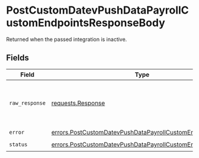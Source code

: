 # PostCustomDatevPushDataPayrollCustomEndpointsResponseBody

Returned when the passed integration is inactive.


## Fields

| Field                                                                                                                                    | Type                                                                                                                                     | Required                                                                                                                                 | Description                                                                                                                              |
| ---------------------------------------------------------------------------------------------------------------------------------------- | ---------------------------------------------------------------------------------------------------------------------------------------- | ---------------------------------------------------------------------------------------------------------------------------------------- | ---------------------------------------------------------------------------------------------------------------------------------------- |
| `raw_response`                                                                                                                           | [requests.Response](https://requests.readthedocs.io/en/latest/api/#requests.Response)                                                    | :heavy_minus_sign:                                                                                                                       | Raw HTTP response; suitable for custom response parsing                                                                                  |
| `error`                                                                                                                                  | [errors.PostCustomDatevPushDataPayrollCustomEndpointsError](../../models/errors/postcustomdatevpushdatapayrollcustomendpointserror.md)   | :heavy_check_mark:                                                                                                                       | N/A                                                                                                                                      |
| `status`                                                                                                                                 | [errors.PostCustomDatevPushDataPayrollCustomEndpointsStatus](../../models/errors/postcustomdatevpushdatapayrollcustomendpointsstatus.md) | :heavy_check_mark:                                                                                                                       | N/A                                                                                                                                      |